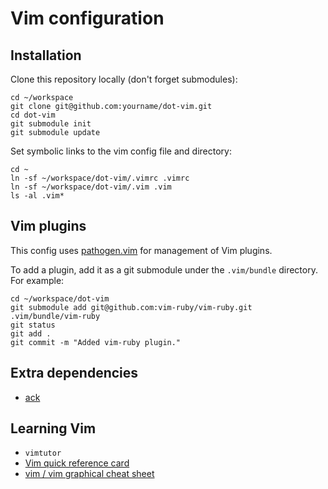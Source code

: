 # Vim configuration

## Installation

Clone this repository locally (don't forget submodules):

    cd ~/workspace
    git clone git@github.com:yourname/dot-vim.git
    cd dot-vim
    git submodule init
    git submodule update

Set symbolic links to the vim config file and directory:

    cd ~
    ln -sf ~/workspace/dot-vim/.vimrc .vimrc
    ln -sf ~/workspace/dot-vim/.vim .vim
    ls -al .vim*

## Vim plugins

This config uses [pathogen.vim](https://github.com/tpope/vim-pathogen)
for management of Vim plugins.

To add a plugin, add it as a git submodule under the `.vim/bundle` directory.
For example:

    cd ~/workspace/dot-vim
    git submodule add git@github.com:vim-ruby/vim-ruby.git .vim/bundle/vim-ruby
    git status
    git add .
    git commit -m "Added vim-ruby plugin."

## Extra dependencies

* [ack](http://beyondgrep.com/)

## Learning Vim

* `vimtutor`
* [Vim quick reference card](http://tnerual.eriogerg.free.fr/vimqrc.pdf)
* [vim / vim graphical cheat sheet](http://www.glump.net/howto/desktop/vim-graphical-cheat-sheet-and-tutorial)


